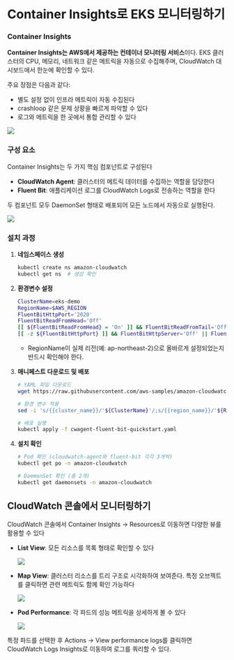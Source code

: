 # Container Insights로 EKS 모니터링하기

### Container Insights

**Container Insights는 AWS에서 제공하는 컨테이너 모니터링 서비스**이다. EKS 클러스터의 CPU, 메모리, 네트워크 같은 메트릭을 자동으로 수집해주며, CloudWatch 대시보드에서 한눈에 확인할 수 있다.

주요 장점은 다음과 같다:

- 별도 설정 없이 인프라 메트릭이 자동 수집된다
- crashloop 같은 문제 상황을 빠르게 파악할 수 있다
- 로그와 메트릭을 한 곳에서 통합 관리할 수 있다

![](https://static.us-east-1.prod.workshops.aws/public/0254fda7-64f0-4645-b9b1-6df053e6cf38/static/images/80-monitoring/container-insight-resource-02.png)

### 구성 요소

Container Insights는 두 가지 핵심 컴포넌트로 구성된다

- **CloudWatch Agent**: 클러스터의 메트릭 데이터를 수집하는 역할을 담당한다
- **Fluent Bit**: 애플리케이션 로그를 CloudWatch Logs로 전송하는 역할을 한다

두 컴포넌트 모두 DaemonSet 형태로 배포되어 모든 노드에서 자동으로 실행된다.

![](https://static.us-east-1.prod.workshops.aws/public/0254fda7-64f0-4645-b9b1-6df053e6cf38/static/images/80-monitoring/container-insight-overview.png)

### 설치 과정

1. **네임스페이스 생성**
    
    ```bash
    kubectl create ns amazon-cloudwatch
    kubectl get ns  # 생성 확인
    ```
    
2. **환경변수 설정**
    
    ```bash
    ClusterName=eks-demo
    RegionName=$AWS_REGION
    FluentBitHttpPort='2020'
    FluentBitReadFromHead='Off'
    [[ ${FluentBitReadFromHead} = 'On' ]] && FluentBitReadFromTail='Off'|| FluentBitReadFromTail='On'
    [[ -z ${FluentBitHttpPort} ]] && FluentBitHttpServer='Off' || FluentBitHttpServer='On'
    ```
    
    - RegionName이 실제 리전(예: ap-northeast-2)으로 올바르게 설정되었는지 반드시 확인해야 한다.
3. **매니페스트 다운로드 및 배포**
    
    ```bash
    # YAML 파일 다운로드
    wget https://raw.githubusercontent.com/aws-samples/amazon-cloudwatch-container-insights/latest/k8s-deployment-manifest-templates/deployment-mode/daemonset/container-insights-monitoring/quickstart/cwagent-fluent-bit-quickstart.yaml
    
    # 환경 변수 적용
    sed -i 's/{{cluster_name}}/'${ClusterName}'/;s/{{region_name}}/'${RegionName}'/;s/{{http_server_toggle}}/"'${FluentBitHttpServer}'"/;s/{{http_server_port}}/"'${FluentBitHttpPort}'"/;s/{{read_from_head}}/"'${FluentBitReadFromHead}'"/;s/{{read_from_tail}}/"'${FluentBitReadFromTail}'"/' cwagent-fluent-bit-quickstart.yaml
    
    # 배포 실행
    kubectl apply -f cwagent-fluent-bit-quickstart.yaml
    ```
    
4. **설치 확인**
    
    ```bash
    # Pod 확인 (cloudwatch-agent와 fluent-bit 각각 3개씩)
    kubectl get po -n amazon-cloudwatch
    
    # DaemonSet 확인 (총 2개)
    kubectl get daemonsets -n amazon-cloudwatch
    ```
    

## CloudWatch 콘솔에서 모니터링하기

CloudWatch 콘솔에서 Container Insights → Resources로 이동하면 다양한 뷰를 활용할 수 있다

- **List View**: 모든 리소스를 목록 형태로 확인할 수 있다
    
    ![](https://static.us-east-1.prod.workshops.aws/public/0254fda7-64f0-4645-b9b1-6df053e6cf38/static/images/80-monitoring/container-insight-resource-01.png)
    
- **Map View**: 클러스터 리소스를 트리 구조로 시각화하여 보여준다. 특정 오브젝트를 클릭하면 관련 메트릭도 함께 확인 가능하다
    
    ![](https://static.us-east-1.prod.workshops.aws/public/0254fda7-64f0-4645-b9b1-6df053e6cf38/static/images/80-monitoring/container-insight-resource-03.png)
    
- **Pod Performance**: 각 파드의 성능 메트릭을 상세하게 볼 수 있다
    
    ![](https://static.us-east-1.prod.workshops.aws/public/0254fda7-64f0-4645-b9b1-6df053e6cf38/static/images/80-monitoring/container-insight-pod-performance.png)
    

특정 파드를 선택한 후 Actions → View performance logs를 클릭하면 CloudWatch Logs Insights로 이동하여 로그를 쿼리할 수 있다.
